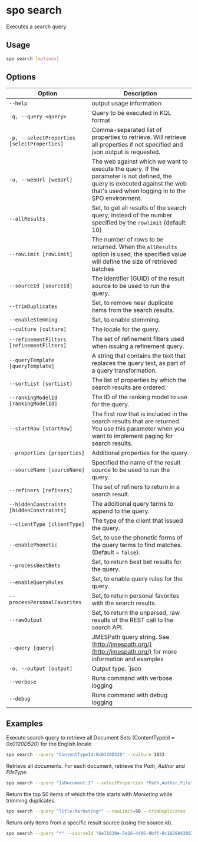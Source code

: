 # spo search

Executes a search query

## Usage

```sh
spo search [options]
```

## Options

Option|Description
------|-----------
`--help`|output usage information
`-q, --query <query>`|Query to be executed in KQL format
`-p, --selectProperties [selectProperties]`|Comma-separated list of properties to retrieve. Will retrieve all properties if not specified and json output is requested.
`-u, --webUrl [webUrl]`|The web against which we want to execute the query. If the parameter is not defined, the query is executed against the web that's used when logging in to the SPO environment.
`--allResults`|Set, to get all results of the search query, instead of the number specified by the `rowlimit` (default: 10)
`--rowLimit [rowLimit]`|The number of rows to be returned. When the `allResults` option is used, the specified value will define the size of retrieved batches
`--sourceId [sourceId]`|The identifier (GUID) of the result source to be used to run the query.
`--trimDuplicates`|Set, to remove near duplicate items from the search results.
`--enableStemming`|Set, to enable stemming.
`--culture [culture]`|The locale for the query.
`--refinementFilters [refinementFilters]`|The set of refinement filters used when issuing a refinement query.
`--queryTemplate [queryTemplate]`|A string that contains the text that replaces the query text, as part of a query transformation.
`--sortList [sortList]`|The list of properties by which the search results are ordered.
`--rankingModelId [rankingModelId]`|The ID of the ranking model to use for the query.
`--startRow [startRow]`|The first row that is included in the search results that are returned. You use this parameter when you want to implement paging for search results.
`--properties [properties]`|Additional properties for the query.
`--sourceName [sourceName]`|Specified the name of the result source to be used to run the query.
`--refiners [refiners]`|The set of refiners to return in a search result.
`--hiddenConstraints [hiddenConstraints]`|The additional query terms to append to the query.
`--clientType [clientType]`|The type of the client that issued the query.
`--enablePhonetic`|Set, to use the phonetic forms of the query terms to find matches. (Default = `false`).
`--processBestBets`|Set, to return best bet results for the query.
`--enableQueryRules`|Set, to enable query rules for the query.
`--processPersonalFavorites`|Set, to return personal favorites with the search results.
`--rawOutput`|Set, to return the unparsed, raw results of the REST call to the search API.
`--query [query]`|JMESPath query string. See [http://jmespath.org/](http://jmespath.org/) for more information and examples
`-o, --output [output]`|Output type. `json|text`. Default `text`
`--verbose`|Runs command with verbose logging
`--debug`|Runs command with debug logging

## Examples

Execute search query to retrieve all Document Sets (ContentTypeId = _0x0120D520_) for the English locale

```sh
spo search --query "ContentTypeId:0x0120D520" --culture 1033
```

Retrieve all documents. For each document, retrieve the _Path_, _Author_ and _FileType_.

```sh
spo search --query "IsDocument:1" --selectProperties "Path,Author,FileType" --allResults
```

Return the top 50 items of which the title starts with _Marketing_ while trimming duplicates.

```sh
spo search --query "Title:Marketing*" --rowLimit=50 --trimDuplicates
```

Return only items from a specific result source (using the source id).

```sh
spo search --query "*" --sourceId "6e71030e-5e16-4406-9bff-9c1829843083"
```
